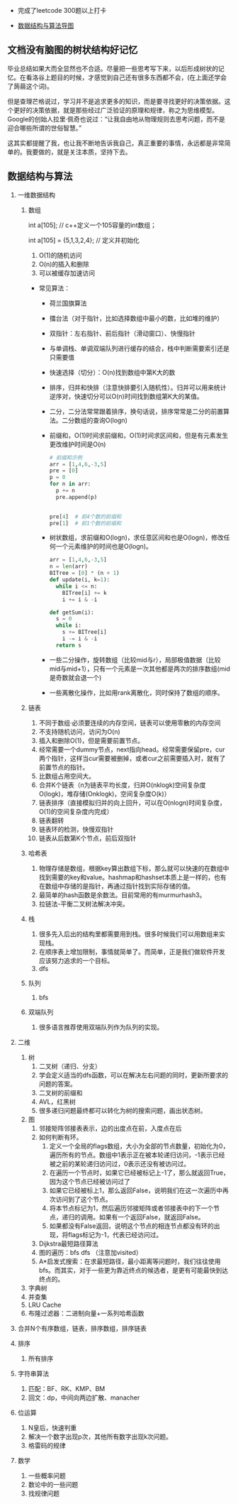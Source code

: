 - 完成了leetcode 300题以上打卡

- [数据结构与算法导图](https://github.com/hrz123/algorithm010/blob/master/Week10/数据结构与算法.png)

## 文档没有脑图的树状结构好记忆

毕业总结如果大而全显然也不合适。尽量把一些思考写下来，以后形成树状的记忆。在看洛谷上题目的时候，才感觉到自己还有很多东西都不会，(在上面还学会了蒟蒻这个词)。

但是查理芒格说过，学习并不是追求更多的知识，而是要寻找更好的决策依据。这个更好的决策依据，就是那些经过广泛验证的原理和规律，称之为思维模型。Google的创始人拉里·佩奇也说过：“让我自由地从物理规则去思考问题，而不是迎合哪些所谓的世俗智慧。”

这其实都提醒了我，也让我不断地告诉我自己，真正重要的事情，永远都是非常简单的。我要做的，就是关注本质，坚持下去。

## 数据结构与算法

1. 一维数据结构

   1. 数组

      int a[105]; // c++定义一个105容量的int数组；

      int a[105] = {5,1,3,2,4}; // 定义并初始化

      1. O(1)的随机访问
      2. O(n)的插入和删除
      3. 可以被缓存加速访问

      - 常见算法：

        - 荷兰国旗算法

        - 擂台法（对于指针，比如选择数组中最小的数，比如堆的维护）

        - 双指针：左右指针、前后指针（滑动窗口）、快慢指针

        - 与单调栈、单调双端队列进行缓存的结合，栈中判断需要索引还是只需要值

        - 快速选择（切分）：O(n)找到数组中第K大的数

        - 排序，归并和快排（注意快排要引入随机性）。归并可以用来统计逆序对，快速切分可以O(n)时间找到数组第K大的某值。

        - 二分，二分法常常跟着排序，换句话说，排序常常是二分的前置算法。二分数组的查询O(logn)

        - 前缀和，O(1)时间求前缀和，O(1)时间求区间和，但是有元素发生更改维护时间是O(n)

          ```python
          # 前缀和示例
          arr = [1,4,6,-3,5]
          pre = [0]
          p = 0
          for n in arr:
            p += n
            pre.append(p)
          
            
          pre[4]  # 前4个数的前缀和
          pre[1]  # 前1个数的前缀和
          ```

        - 树状数组，求前缀和O(logn)，求任意区间和也是O(logn)，修改任何一个元素维护的时间也是O(logn)。

          ```python
          arr = [1,4,6,-3,5]
          n = len(arr)
          BITree = [0] * (n + 1)
          def update(i, k=1):
            while i <= n:
              BITree[i] += k
              i += i & -i
          
          def getSum(i):
            s = 0
            while i:
              s += BITree[i]
              i -= i & -i
            return s
          ```

        - 一些二分操作，旋转数组（比较mid与r），局部极值数据（比较mid与mid+1），只有一个元素是一次其他都是两次的排序数组(mid是奇数就会退一个)

        - 一些离散化操作，比如用rank离散化，同时保持了数组的顺序。

   2. 链表

      1. 不同于数组·必须要连续的内存空间，链表可以使用零散的内存空间
      2. 不支持随机访问，访问为O(n)
      3. 插入和删除O(1)，但是需要前置节点。
      4. 经常需要一个dummy节点，next指向head。经常需要保留pre，cur两个指针，这样当cur需要被删掉，或者cur之前需要插入时，就有了前置节点的指针。
      5. 比数组占用空间大。
      6. 合并K个链表（n为链表平均长度，归并O(nklogk)空间复杂度O(logk)，堆存储(Onklogk)，空间复杂度O(k)）
      7. 链表排序（直接模拟归并的向上回升，可以在O(nlogn)时间复杂度，O(1)的空间复杂度内完成）
      8. 链表翻转
      9. 链表环的检测，快慢双指针
      10. 链表从后数第K个节点，前后双指针

   3. 哈希表

      1. 物理存储是数组，根据key算出数组下标，那么就可以快速的在数组中找到需要的key和value。hashmap和hashset本质上是一样的，也有在数组中存储的是指针，再通过指针找到实际存储的值。
      2. 最简单的hash函数是余数法。目前常用的有murmurhash3。
      3. 拉链法-平衡二叉树法解决冲突。

   4. 栈

      1. 很多先入后出的结构里都需要用到栈。很多时候我们可以用数组来实现栈。
      2. 在顺序表上增加限制，事情就简单了。而简单，正是我们做软件开发应该努力追求的一个目标。
      3. dfs

   5. 队列

      1. bfs

   6. 双端队列

      1. 很多语言推荐使用双端队列作为队列的实现。

2. 二维

   1. 树
      1. 二叉树（递归、分支）
      2. 学会定义适当的dfs函数，可以在解决左右问题的同时，更新所要求的问题的答案。
      3. 二叉树的前缀和
      4. AVL，红黑树
      5. 很多递归问题最终都可以转化为树的搜索问题，画出状态树。
   2. 图
      1. 邻接矩阵邻接表表示，边的出度点在前，入度点在后
      2. 如何判断有环。
         1. 定义一个全局的flags数组，大小为全部的节点数量，初始化为0，遍历所有的节点。数组中1表示正在被本轮递归访问，-1表示已经被之前的某轮递归访问过，0表示还没有被访问过。
         2. 在遍历一个节点时，如果它已经被标记上-1了，那么就返回True，因为这个节点已经被访问过了
         3. 如果它已经被标上1，那么返回False，说明我们在这一次遍历中再次访问到了这个节点。
         4. 将本节点标记为1，然后遍历邻接矩阵或者邻接表中的下一个节点，递归的调用。如果有一个返回False，就返回False。
         5. 如果都没有False返回，说明这个节点的相连节点都没有环的出现，将flags标记为-1，代表已经访问过。
      3. Dijkstra最短路径算法
      4. 图的遍历：bfs dfs （注意加visited）
      5. A*启发式搜索：在求最短路径，最小距离等问题时，我们往往使用bfs。而其实，对于一些更为靠近终点的候选者，是更有可能最快到达终点的。
   3. 字典树
   4. 并查集
   5. LRU Cache
   6. 布隆过滤器：二进制向量+一系列哈希函数

3. 合并N个有序数组，链表，排序数组，排序链表

4. 排序

   1. 所有排序

5. 字符串算法

   1. 匹配：BF、RK、KMP、BM
   2. 回文：dp，中间向两边扩散、manacher

6. 位运算

   1. N皇后，快速判重
   2. 解决一个数字出现p次，其他所有数字出现k次问题。
   3. 格雷码的规律

7. 数学

   1. 一些概率问题
   2. 数论中的一些问题
   3. 找规律问题

   

